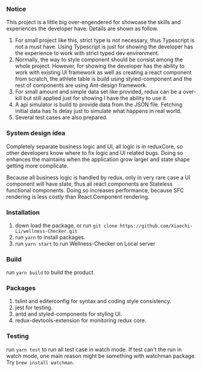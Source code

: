 ### Notice
This project is a little big over-engendered for showcase the skills and experiences
 the developer have.
Details are shown as follow.

1. For small project like this, strict type is not necessary, thus Typescript is not a must have. Using Typescript is just for showing the developer has the experience to work with strict typed dev environment.
2. Normally, the way to style component should be consist among the whole project. However, for showing the developer has the ability to work with existing UI 
 framework as well as creating a react component from scratch, the athlete table is build using styled-component and the rest of components are using Ant-design framework.
3. For small amount and simple data set like provided, redux can be a over-kill but still applied just for showing I have the ability to use it.
4. A api simulator is build to provide data from the JSON file. Fetching initial data has 1s delay just to simulate what happens in real world.
5. Several test cases are also prepared.

### System design idea
Completely separate business logic and UI, all logic is in reduxCore, so other 
developers know where to fix logic and UI related bugs. Doing so enhances the 
maintains when the application grow larger and state shape getting more complicate.

Because all business logic is handled by redux, only in very rare case a UI component will have state, thus all react components are Stateless functional components. Doing so increases performance, 
because SFC rendering is less costly than React.Component rendering.

### Installation
1. down load the package, or run `git clone https://github.com/Xiaochi-Li/wellness-Checker.git`
1. run `yarn` to install packages.
2. run `yarn start` to run Wellness-Checker on Local server

### Build
run `yarn build` to build the product.

### Packages
1. tslint and editerconfig for syntax and coding style consistency.
2. jest for testing.
3. antd and styled-components for styling UI.
4. redux-devtools-extension for monitoring redux core.

### Testing
run `yarn test` to run all test case in watch mode.
If test can't the run in watch mode, one main reason might be something with watchman package.
 Try `brew install watchman`.
